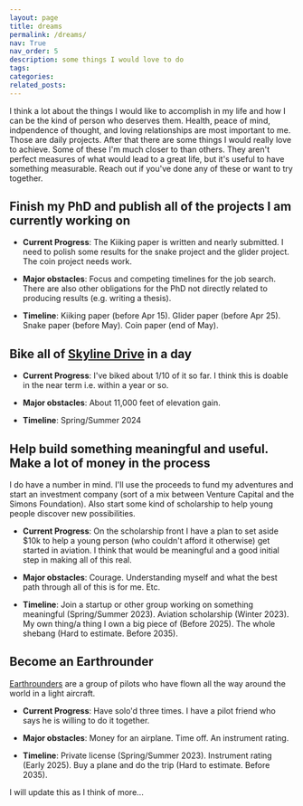 ```yaml
---
layout: page
title: dreams
permalink: /dreams/
nav: True
nav_order: 5
description: some things I would love to do
tags: 
categories: 
related_posts: 
---
```


I think a lot about the things I would like to accomplish in my life and how I can be the kind
of person who deserves them. Health, peace of mind, indpendence of thought, 
and loving relationships are most important to me. Those are daily projects. After that there are some 
things I would really love to achieve. Some of these I'm much closer to than others. They aren't 
perfect measures of what would lead to a great life, but it's useful to have something measurable. Reach out
if you've done any of these or want to try together.


## Finish my PhD and publish all of the projects I am currently working on

- **Current Progress**: The Kiiking paper is written and nearly submitted. I need to polish some results for the snake project and the glider project. The coin project needs work.


- **Major obstacles**: Focus and competing timelines for the job search. There are also other obligations for the PhD not directly
related to producing results (e.g. writing a thesis).


- **Timeline**: Kiiking paper (before Apr 15). Glider paper (before Apr 25). Snake paper (before May). Coin paper (end of May).

## Bike all of [Skyline Drive](https://www.nps.gov/shen/planyourvisit/driving-skyline-drive.htm) in a day

- **Current Progress**: I've biked about 1/10 of it so far. I think this is doable in the near term i.e. within a year or so.


- **Major obstacles**: About 11,000 feet of elevation gain.


- **Timeline**: Spring/Summer 2024

## Help build something meaningful and useful. Make a lot of money in the process
I do have a number in mind. I'll use the proceeds to fund my adventures and start an investment company (sort of a mix between Venture Capital and the Simons Foundation). 
Also start some kind of scholarship to help young people discover new possibilities.  

- **Current Progress**: On the scholarship front I have a plan to set aside $10k 
to help a young person (who couldn't afford it otherwise) get started in aviation. I think that would be 
meaningful and a good initial step in making all of this real. 


- **Major obstacles**: Courage. Understanding myself and what the best path through 
all of this is for me. Etc.


- **Timeline**: Join a startup or other group working on something meaningful (Spring/Summer 2023). Aviation scholarship (Winter 2023). 
My own thing/a thing I own a big piece of (Before 2025). The whole shebang (Hard to estimate. Before 2035).

## Become an Earthrounder
[Earthrounders](https://www.earthrounders.com/index.php) are a group of pilots who have flown all the way around the 
world in a light aircraft.

- **Current Progress**: Have solo'd three times. I have a pilot friend who says he
is willing to do it together.


- **Major obstacles**: Money for an airplane. Time off. An instrument rating.


- **Timeline**: Private license (Spring/Summer 2023). Instrument rating (Early 2025). Buy a plane and do the trip (Hard to estimate. Before 2035).

I will update this as I think of more...
